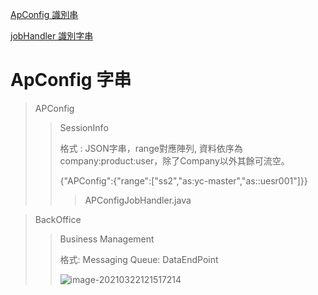 [ApConfig 識別串](https://sites.google.com/a/icetech.com.tw/singleserver2/home/apconfig)

[jobHandler 識別字串](https://sites.google.com/a/icetech.com.tw/singleserver2/home/dispatcher-setting/dispatcher-client-api)

# ApConfig 字串

> APConfig
>
> > SessionInfo
> >
> > 格式 : JSON字串，range對應陣列, 資料依序為 company:product:user，除了Company以外其餘可流空。
> >
> > {"APConfig":{"range":["ss2","as:yc-master","as::uesr001"]}}
> >
> > > APConfigJobHandler.java



> BackOffice
>
> > Business Management
> >
> > 格式: Messaging Queue: DataEndPoint
> >
> > ![image-20210322121517214](C:\Users\vans-icetech\AppData\Roaming\Typora\typora-user-images\image-20210322121517214.png)

